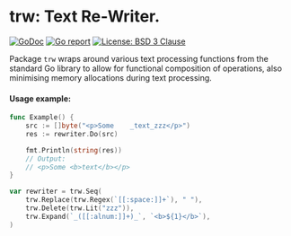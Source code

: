 # trw: Text Re-Writer.

[![GoDoc](https://godoc.org/github.com/maxim2266/trw?status.svg)](https://godoc.org/github.com/maxim2266/trw)
[![Go report](http://goreportcard.com/badge/maxim2266/trw)](http://goreportcard.com/report/maxim2266/trw)
[![License: BSD 3 Clause](https://img.shields.io/badge/License-BSD_3--Clause-yellow.svg)](https://opensource.org/licenses/BSD-3-Clause)

Package `trw` wraps around various text processing functions from the standard
Go library to allow for functional composition of operations, also minimising
memory allocations during text processing.

#### Usage example:
```Go
func Example() {
	src := []byte("<p>Some    _text_zzz</p>")
	res := rewriter.Do(src)

	fmt.Println(string(res))
	// Output:
	// <p>Some <b>text</b></p>
}

var rewriter = trw.Seq(
	trw.Replace(trw.Regex(`[[:space:]]+`), " "),
	trw.Delete(trw.Lit("zzz")),
	trw.Expand(`_([[:alnum:]]+)_`, `<b>${1}</b>`),
)
```
